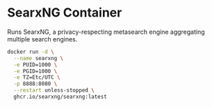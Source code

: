 # SearxNG Container

Runs SearxNG, a privacy-respecting metasearch engine aggregating multiple search engines.

```bash
docker run -d \
  --name searxng \
  -e PUID=1000 \
  -e PGID=1000 \
  -e TZ=Etc/UTC \
  -p 8888:8080 \
  --restart unless-stopped \
  ghcr.io/searxng/searxng:latest
